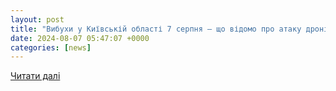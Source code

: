 ```yaml
---
layout: post
title: "Вибухи у Київській області 7 серпня – що відомо про атаку дронів"
date: 2024-08-07 05:47:07 +0000
categories: [news]
---
```


[Читати далі](https://fakty.com.ua/ua/proisshestvija/20240807-vybuhy-u-kyyivskij-oblasti-7-serpnya-shho-vidomo-pro-ataku-droniv/)
